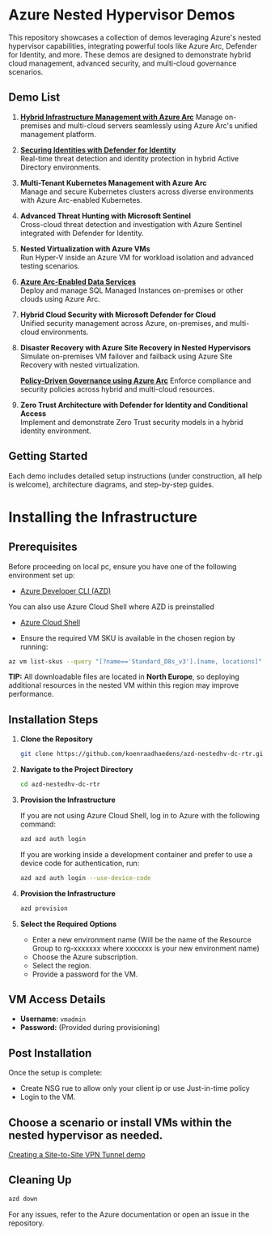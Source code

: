 # Azure Nested Hypervisor Demos  

This repository showcases a collection of demos leveraging Azure's nested hypervisor capabilities, integrating powerful tools like Azure Arc, Defender for Identity, and more. These demos are designed to demonstrate hybrid cloud management, advanced security, and multi-cloud governance scenarios.  

## Demo List  

1. [**Hybrid Infrastructure Management with Azure Arc**](https://github.com/koenraadhaedens/azd-nestedhv-dc-rtr/tree/main/demoguide-arc)
   Manage on-premises and multi-cloud servers seamlessly using Azure Arc's unified management platform.  

2. [**Securing Identities with Defender for Identity**](https://github.com/koenraadhaedens/azd-nestedhv-dc-rtr/tree/main/demoguide-dc1)  
   Real-time threat detection and identity protection in hybrid Active Directory environments.  

3. **Multi-Tenant Kubernetes Management with Azure Arc**  
   Manage and secure Kubernetes clusters across diverse environments with Azure Arc-enabled Kubernetes.  

4. **Advanced Threat Hunting with Microsoft Sentinel**  
   Cross-cloud threat detection and investigation with Azure Sentinel integrated with Defender for Identity.  

5. **Nested Virtualization with Azure VMs**  
   Run Hyper-V inside an Azure VM for workload isolation and advanced testing scenarios.  

6. [**Azure Arc-Enabled Data Services**](https://github.com/koenraadhaedens/azd-nestedhv-dc-rtr/tree/main/demoguide-arc)  
   Deploy and manage SQL Managed Instances on-premises or other clouds using Azure Arc.  

7. **Hybrid Cloud Security with Microsoft Defender for Cloud**  
   Unified security management across Azure, on-premises, and multi-cloud environments.  

8. **Disaster Recovery with Azure Site Recovery in Nested Hypervisors**  
   Simulate on-premises VM failover and failback using Azure Site Recovery with nested virtualization.  

   [**Policy-Driven Governance using Azure Arc**](https://github.com/koenraadhaedens/azd-nestedhv-dc-rtr/tree/main/demoguide-arc)
   Enforce compliance and security policies across hybrid and multi-cloud resources.  

10. **Zero Trust Architecture with Defender for Identity and Conditional Access**  
   Implement and demonstrate Zero Trust security models in a hybrid identity environment.  

## Getting Started  

Each demo includes detailed setup instructions (under construction, all help is welcome), architecture diagrams, and step-by-step guides.  



# Installing the Infrastructure

## Prerequisites

Before proceeding on local pc, ensure you have one of the following environment set up:
- [Azure Developer CLI (AZD)](https://learn.microsoft.com/en-us/azure/developer/azure-developer-cli/install-azd)

You can also use Azure Cloud Shell where AZD is preinstalled
- [Azure Cloud Shell](https://shell.azure.com)
  
- Ensure the required VM SKU is available in the chosen region by running:
 ```sh
 az vm list-skus --query "[?name=='Standard_D8s_v3'].[name, locations]" --output table
 ```

 **TIP:** All downloadable files are located in **North Europe**, so deploying additional resources in the nested VM within this region may improve performance.


## Installation Steps

1. **Clone the Repository**
   ```sh
   git clone https://github.com/koenraadhaedens/azd-nestedhv-dc-rtr.git
   ```
2. **Navigate to the Project Directory**
   ```sh
   cd azd-nestedhv-dc-rtr
   ```
3. **Provision the Infrastructure**
 
   If you are not using Azure Cloud Shell, log in to Azure with the following command:
   ```sh
   azd azd auth login
   ```
   If you are working inside a development container and prefer to use a device code for authentication, run:
   ```sh
   azd azd auth login --use-device-code
   ```   
4. **Provision the Infrastructure**
   ```sh
   azd provision
   ```
5. **Select the Required Options**
   - Enter a new environment name (Will be the name of the Resource Group to rg-xxxxxxx where xxxxxxx is your new environment name)
   - Choose the Azure subscription.
   - Select the region.
   - Provide a password for the VM.

## VM Access Details

- **Username:** `vmadmin`
- **Password:** (Provided during provisioning)

## Post Installation

Once the setup is complete:
- Create NSG rue to allow only your client ip or use Just-in-time policy
- Login to the VM.


## Choose a scenario or install VMs within the nested hypervisor as needed.

[Creating a Site-to-Site VPN Tunnel demo](https://github.com/koenraadhaedens/azd-nestedhv-dc-rtr/blob/main/demoguide-s2svpn/README.md)



## Cleaning Up
   ```sh
   azd down
   ```



For any issues, refer to the Azure documentation or open an issue in the repository.
